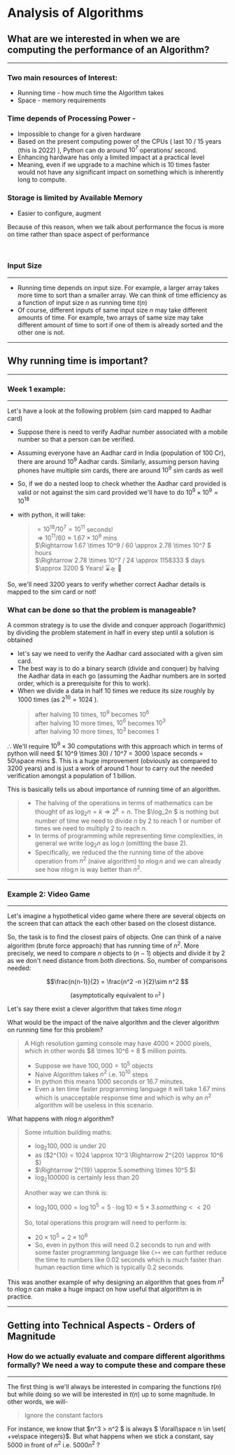 # Analysis of Algorithms

<!-- Notes maintained by: Dibakash Baruah -->

## What are we interested in when we are computing the performance of an Algorithm?

---

### Two main resources of Interest:

- Running time - how much time the Algorithm takes
- Space - memory requirements

### Time depends of Processing Power -

- Impossible to change for a given hardware
- Based on the present computing power of the CPUs ( last 10 / 15 years (this is 2022) ), Python can do around $10^7$ operations/ second.
- Enhancing hardware has only a limited impact at a practical level
- Meaning, even if we upgrade to a machine which is 10 times faster would not have any significant impact on something which is inherently long to compute.

### Storage is limited by Available Memory

- Easier to configure, augment

Because of this reason, when we talk about performance the focus is more on time rather than space aspect of performance

<br>

### Input Size

---

- Running time depends on input size. For example, a larger array takes more time to sort than a smaller array. We can think of time efficiency as a function of input size $n$ as running time $t(n)$
- Of course, different inputs of same input size $n$ may take different amounts of time. For example, two arrays of same size may take different amount of time to sort if one of them is already sorted and the other one is not.

---

## Why running time is important?

---

### Week 1 example:

---

Let's have a look at the following problem (sim card mapped to Aadhar card)

- Suppose there is need to verify Aadhar number associated with a mobile number so that a person can be verified.
- Assuming everyone have an Aadhar card in India (population of 100 Cr), there are around $10^9$ Aadhar cards. Similarly, assuming person having phones have multiple sim cards, there are around $10^9$ sim cards as well
- So, if we do a nested loop to check whether the Aadhar card provided is valid or not against the sim card provided we'll have to do $10^9 \times 10^9 = 10^{18}$
- with python, it will take:

  > $= 10^{18} / 10^7 = 10^{11}$ seconds!
  > <br> $\Rightarrow  10^{11} / 60 \approx 1.67 \times 10^9$ mins
  > <br> $\Rightarrow 1.67 \times 10^9 / 60 \approx 2.78 \times 10^7 $ hours
  > <br> $\Rightarrow 2.78 \times 10^7 / 24 \approx 1158333 $ days
  > <br> $\approx 3200 $ Years! ⌛🛸 🤣

So, we'll need 3200 years to verify whether correct Aadhar details is mapped to the sim card or not!

### What can be done so that the problem is manageable?

A common strategy is to use the divide and conquer approach (logarithmic) by dividing the problem statement in half in every step until a solution is obtained

- let's say we need to verify the Aadhar card associated with a given sim card.
- The best way is to do a binary search (divide and conquer) by halving the Aadhar data in each go (assuming the Aadhar numbers are in sorted order, which is a prerequisite for this to work).
- When we divide a data in half 10 times we reduce its size roughly by 1000 times (as $2^{10} = 1024$ ).
  > after halving 10 times, $10^9$ becomes $10^6$<br>
  > after halving 10 more times, $10^6$ becomes $10^3$<br>
  > after halving 10 more times, $10^3$ becomes $1$

$\therefore$ We'll require $10^9 \times 30$ computations with this approach which in terms of python will need $( 10^9 \times 30) / 10^7 = 3000 \space seconds = 50\space mins $. This is a huge improvement (obviously as compared to 3200 years) and is just a work of around 1 hour to carry out the needed verification amongst a population of 1 billion.

This is basically tells us about importance of running time of an algorithm.

> - The halving of the operations in terms of mathematics can be thought of as $\log_2n = k \Rightarrow  2^k = n$. The $\log_2n $ is nothing but number of time we need to divide $n$ by $2$ to reach $1$ or number of times we need to multiply $2$ to reach $n$.<br>
> - In terms of programming while representing time complexities, in general we write $\log_2n$ as $\log n$ (omitting the base 2).<br>
> - Specifically, we reduced the the running time of the above operation from $n^2$ (naive algorithm) to $n\log n$ and we can already see how $n\log n$ is way better than $n^2$.

---

### Example 2: Video Game

---

Let's imagine a hypothetical video game where there are several objects on the screen that can attack the each other based on the closest distance.

So, the task is to find the closest pairs of objects. One can think of a naive algorithm (brute force approach) that has running time of $n^2$. More precisely, we need to compare $n$ objects to $(n-1)$ objects and divide it by 2 as we don't need distance from both directions. So, number of comparisons needed:

$$\frac{n(n-1)}{2} = \frac{n^2 -n }{2}\sim n^2 $$

<div style="text-align:center;">(asymptotically equivalent to <code>n<sup>2</sup></code> )</div>

Let's say there exist a clever algorithm that takes time $n\log n$

What would be the impact of the naive algorithm and the clever algorithm on running time for this problem?

> A High resolution gaming console may have $4000 \times 2000$ pixels, which in other words $8 \times 10^6 = 8 $ million points.
>
> - Suppose we have $100,000 = 10^5$ objects
> - Naive Algorithm takes $n^2$ i.e. $10^{10}$ steps
> - In python this means $1000$ seconds or $16.7$ minutes.
> - Even a ten time faster programming language it will take $1.67$ mins which is unacceptable response time and which is why an $n^2$ algorithm will be useless in this scenario.

What happens with $n \log n$ algorithm?

> Some intuition building maths:
>
> - $\log_2 100,000$ is under $20$
> - as ($2^{10} = 1024 \approx 10^3 \Rightarrow 2^{20} \approx 10^6 $)
> - $\Rightarrow 2^{19} \approx 5.something \times 10^5 $)
> - $\log_2 100000$ is certainly less than $20$
>
> Another way we can think is:
>
> - $\log_2 100,000 = \log 10^5 = 5 \cdot\log10 \approx 5 \times 3.something << 20$
>
> So, total operations this program will need to perform is:
>
> - $20 \times 10^5 = 2\times 10^6$
> - So, even in python this will need $0.2$ seconds to run and with some faster programming language like <code>C++</code> we can further reduce the time to numbers like $0.02$ seconds which is much faster than human reaction time which is typically 0.2 seconds.

This was another example of why designing an algorithm that goes from $n^2$ to $n\log n$ can make a huge impact on how useful that algorithm is in practice.

---

## Getting into Technical Aspects - Orders of Magnitude

### How do we actually evaluate and compare different algorithms formally? We need a way to compute these and compare these

---

The first thing is we'll always be interested in comparing the functions $t(n)$ but while doing so we will be interested in $t(n)$ up to some magnitude. In other words, we will-

> Ignore the constant factors

For instance, we know that $n^3 > n^2 $ is always $ \forall\space n \in \set{ +ve\space  integers}$. But what happens when we stick a constant, say 5000 in front of $n^2$ i.e. $5000 n^2$ ?

>
